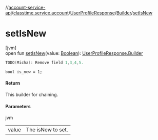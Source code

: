 //[account-service-api](../../../../index.md)/[classtime.service.account](../../index.md)/[UserProfileResponse](../index.md)/[Builder](index.md)/[setIsNew](set-is-new.md)

# setIsNew

[jvm]\
open fun [setIsNew](set-is-new.md)(value: [Boolean](https://kotlinlang.org/api/latest/jvm/stdlib/kotlin/-boolean/index.html)): [UserProfileResponse.Builder](index.md)

```kotlin
TODO(Micha): Remove field 1,3,4,5.

```
`bool is_new = 1;`

#### Return

This builder for chaining.

#### Parameters

jvm

| | |
|---|---|
| value | The isNew to set. |
